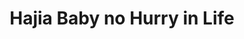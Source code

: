 ---
title: "Hajia Baby no Hurry in Life"
url: /accra/hajia-baby-no-hurry-in-life/
shop: Kleidung
---